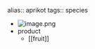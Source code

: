 alias:: aprikot
tags:: species

- ![image.png](https://peach-geographical-bat-397.mypinata.cloud/ipfs/QmRwoPw9LqZy9yY4JhX1thRpHL6yfRALJvtSAWzdxJvuHs)
- product
	- [[fruit]]